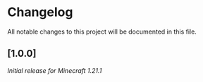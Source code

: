 # Changelog

All notable changes to this project will be documented in this file.

## [1.0.0]

_Initial release for Minecraft 1.21.1_